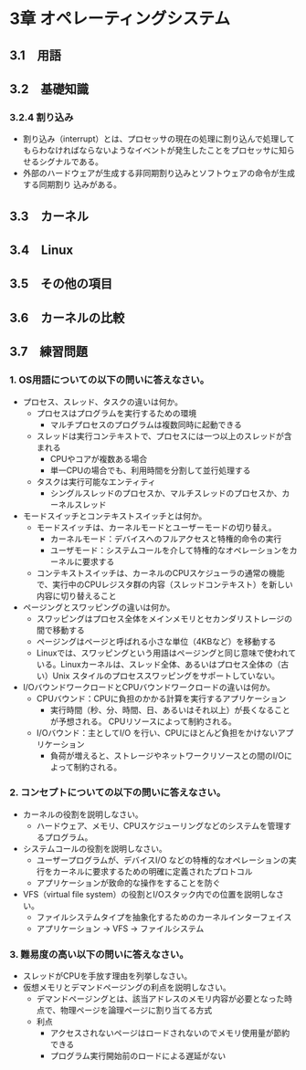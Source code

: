# 3章 オペレーティングシステム

## 3.1　用語
## 3.2　基礎知識
### 3.2.4 割り込み
- 割り込み（interrupt）とは、プロセッサの現在の処理に割り込んで処理してもらわなければならないようなイベントが発生したことをプロセッサに知らせるシグナルである。
- 外部のハードウェアが生成する非同期割り込みとソフトウェアの命令が生成する同期割り
込みがある。
## 3.3　カーネル
## 3.4　Linux
## 3.5　その他の項目
## 3.6　カーネルの比較

## 3.7　練習問題
### 1. OS用語についての以下の問いに答えなさい。
- プロセス、スレッド、タスクの違いは何か。
  - プロセスはプログラムを実行するための環境
    - マルチプロセスのプログラムは複数同時に起動できる
  - スレッドは実行コンテキストで、プロセスには一つ以上のスレッドが含まれる
    - CPUやコアが複数ある場合
    - 単一CPUの場合でも、利用時間を分割して並行処理する
  - タスクは実行可能なエンティティ
    - シングルスレッドのプロセスか、マルチスレッドのプロセスか、カーネルスレッド
- モードスイッチとコンテキストスイッチとは何か。
  - モードスイッチは、カーネルモードとユーザーモードの切り替え。
    - カーネルモード：デバイスへのフルアクセスと特権的命令の実行
    - ユーザモード：システムコールを介して特権的なオペレーションをカーネルに要求する
  - コンテキストスイッチは、カーネルのCPUスケジューラの通常の機能で、実行中のCPUレジスタ群の内容（スレッドコンテキスト）を新しい内容に切り替えること
- ページングとスワッピングの違いは何か。
  - スワッピングはプロセス全体をメインメモリとセカンダリストレージの間で移動する
  - ページングはページと呼ばれる小さな単位（4KBなど）を移動する
  - Linuxでは、スワッピングという用語はページングと同じ意味で使われている。Linuxカーネルは、スレッド全体、あるいはプロセス全体の（古い）Unix スタイルのプロセススワッピングをサポートしていない。
- I/OバウンドワークロードとCPUバウンドワークロードの違いは何か。
  - CPUバウンド：CPUに負担のかかる計算を実行するアプリケーション
    - 実行時間（秒、分、時間、日、あるいはそれ以上）が長くなることが予想される。 CPUリソースによって制約される。
  - I/Oバウンド：主としてI/O を行い、CPUにほとんど負担をかけないアプリケーション
    - 負荷が増えると、ストレージやネットワークリソースとの間のI/Oによって制約される。

### 2. コンセプトについての以下の問いに答えなさい。
- カーネルの役割を説明しなさい。
  - ハードウェア、メモリ、CPUスケジューリングなどのシステムを管理するプログラム。
- システムコールの役割を説明しなさい。
  - ユーザープログラムが、デバイスI/O などの特権的なオペレーションの実行をカーネルに要求するための明確に定義されたプロトコル
  - アプリケーションが致命的な操作をすることを防ぐ
- VFS（virtual file system）の役割とI/Oスタック内での位置を説明しなさい。
  - ファイルシステムタイプを抽象化するためのカーネルインターフェイス
  - アプリケーション -> VFS -> ファイルシステム

### 3. 難易度の高い以下の問いに答えなさい。
- スレッドがCPUを手放す理由を列挙しなさい。
- 仮想メモリとデマンドページングの利点を説明しなさい。
  - デマンドページングとは、該当アドレスのメモリ内容が必要となった時点で、物理ページを論理ページに割り当てる方式
  - 利点
    - アクセスされないページはロードされないのでメモリ使用量が節約できる
    - プログラム実行開始前のロードによる遅延がない
  


